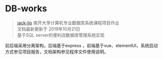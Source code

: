 # DB-works
> [jack-lio](https://github.com/Jack-Lio) 南开大学计算机专业数据库系统课程项目作业       
> 文档最新更新于 2019年10月21日      
基于SQL server的便利店数据库管理系统实现            

前后端采用分离架构，后端基于express ，前端基于vue、elementUI，系统启动方式参见项目报告，文档架构参见程序文件使用说明。
